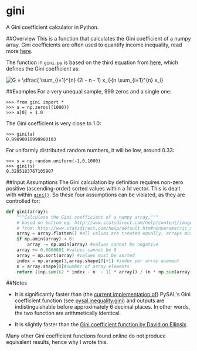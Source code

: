 # gini
A Gini coefficient calculator in Python.

##Overview
This is a function that calculates the Gini coefficient of a numpy array. Gini coefficients are often used to quantify income inequality, read more [here](http://www.statsdirect.com/help/default.htm#nonparametric_methods/gini.htm).

The function in ```gini.py``` is based on the third equation from [here](http://www.statsdirect.com/help/default.htm#nonparametric_methods/gini.htm), which defines the Gini coefficient as:

![G = \dfrac{ \sum_{i=1}^{n} (2i - n - 1) x_i}{n  \sum_{i=1}^{n} x_i}](https://github.com/oliviaguest/gini/raw/master/gini.png "Gini equation")


##Examples
For a very unequal sample, 999 zeros and a single one:
```
>>> from gini import *
>>> a = np.zeros((1000))
>>> a[0] = 1.0
```

The Gini coefficient is very close to 1.0:
```
>>> gini(a)
0.99890010998900103
```

For uniformly distributed random numbers, it will be low, around 0.33:
```
>>> s = np.random.uniform(-1,0,1000)
>>> gini(s)
0.3295183767105907
```

##Input Assumptions
The Gini calculation by definition requires non-zero positive (ascending-order) sorted values within a 1d vector. This is dealt with within [```gini()```](https://github.com/oliviaguest/gini/blob/master/gini.py). So these four assumptions can be violated, as they are controlled for:
```python
def gini(array):
    """Calculate the Gini coefficient of a numpy array."""
    # based on bottom eq: http://www.statsdirect.com/help/content/image/stat0206_wmf.gif
    # from: http://www.statsdirect.com/help/default.htm#nonparametric_methods/gini.htm
    array = array.flatten() #all values are treated equally, arrays must be 1d
    if np.amin(array) < 0:
        array -= np.amin(array) #values cannot be negative
    array += 0.0000001 #values cannot be 0
    array = np.sort(array) #values must be sorted
    index = np.arange(1,array.shape[0]+1) #index per array element
    n = array.shape[0]#number of array elements
    return ((np.sum((2 * index - n  - 1) * array)) / (n * np.sum(array))) #Gini coefficient
```

##Notes
* It is significantly faster than (the [current implementation of](https://github.com/pysal/pysal/issues/855)) PySAL's Gini coefficient function (see  [pysal.inequality.gini](http://pysal.readthedocs.io/en/latest/_modules/pysal/inequality/gini.html)) and outputs are indistinguishable before approximately 6 decimal places. In other words, the two function are arithmetically identical.

* It is slightly faster than the [Gini coefficient function by David on Ellipsix](http://www.ellipsix.net/blog/2012/11/the-gini-coefficient-for-distribution-inequality.html).

Many other Gini coefficient functions found online do not produce equivalent results, hence why I wrote this.
